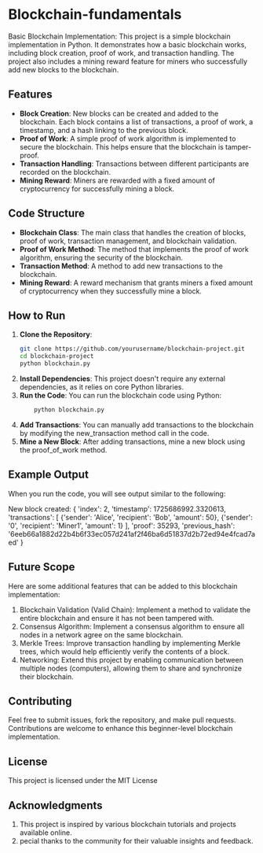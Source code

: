 # Blockchain-fundamentals

 Basic Blockchain Implementation:
This project is a simple blockchain implementation in Python. It demonstrates how a basic blockchain works, including block creation, proof of work, and transaction handling. The project also includes a mining reward feature for miners who successfully add new blocks to the blockchain.

## Features

- **Block Creation**: New blocks can be created and added to the blockchain. Each block contains a list of transactions, a proof of work, a timestamp, and a hash linking to the previous block.
- **Proof of Work**: A simple proof of work algorithm is implemented to secure the blockchain. This helps ensure that the blockchain is tamper-proof.
- **Transaction Handling**: Transactions between different participants are recorded on the blockchain.
- **Mining Reward**: Miners are rewarded with a fixed amount of cryptocurrency for successfully mining a block.

## Code Structure

- **Blockchain Class**: The main class that handles the creation of blocks, proof of work, transaction management, and blockchain validation.
- **Proof of Work Method**: The method that implements the proof of work algorithm, ensuring the security of the blockchain.
- **Transaction Method**: A method to add new transactions to the blockchain.
- **Mining Reward**: A reward mechanism that grants miners a fixed amount of cryptocurrency when they successfully mine a block.

## How to Run

1. **Clone the Repository**:
   ```bash
   git clone https://github.com/yourusername/blockchain-project.git
   cd blockchain-project
   python blockchain.py
2. **Install Dependencies**:
   This project doesn't require any external dependencies, as it relies on core Python libraries.
3. **Run the Code**: You can run the blockchain code using Python:
   ```bash
       python blockchain.py
4. **Add Transactions**: You can manually add transactions to the blockchain by modifying the new_transaction method call in the code.
5. **Mine a New Block**: After adding transactions, mine a new block using the proof_of_work method.

## Example Output

When you run the code, you will see output similar to the following:
  
  New block created: 
  {
  'index': 2, 
  'timestamp': 1725686992.3320613, 
  'transactions': [
    {'sender': 'Alice', 'recipient': 'Bob', 'amount': 50}, 
    {'sender': '0', 'recipient': 'Miner1', 'amount': 1}
  ], 
  'proof': 35293, 
  'previous_hash': '6eeb66a1882d22b4b6f33ec057d241af2f46ba6d51837d2b72ed94e4fcad7aed'
   }

 ## Future Scope
 
Here are some additional features that can be added to this blockchain implementation:
1. Blockchain Validation (Valid Chain): Implement a method to validate the entire blockchain and ensure it has not been tampered with.
2. Consensus Algorithm: Implement a consensus algorithm to ensure all nodes in a network agree on the same blockchain.
3. Merkle Trees: Improve transaction handling by implementing Merkle trees, which would help efficiently verify the contents of a block.
4. Networking: Extend this project by enabling communication between multiple nodes (computers), allowing them to share and synchronize their blockchain.

## Contributing

Feel free to submit issues, fork the repository, and make pull requests. Contributions are welcome to enhance this beginner-level blockchain implementation.

## License

This project is licensed under the MIT License 

## Acknowledgments

1. This project is inspired by various blockchain tutorials and projects available online.
2. pecial thanks to the community for their valuable insights and feedback.
